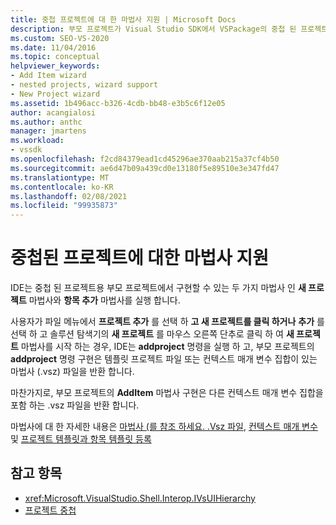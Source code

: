 ```yaml
---
title: 중첩 프로젝트에 대 한 마법사 지원 | Microsoft Docs
description: 부모 프로젝트가 Visual Studio SDK에서 VSPackage의 중첩 된 프로젝트에 대해 구현할 수 있는 두 가지 마법사에 대해 알아봅니다.
ms.custom: SEO-VS-2020
ms.date: 11/04/2016
ms.topic: conceptual
helpviewer_keywords:
- Add Item wizard
- nested projects, wizard support
- New Project wizard
ms.assetid: 1b496acc-b326-4cdb-bb48-e3b5c6f12e05
author: acangialosi
ms.author: anthc
manager: jmartens
ms.workload:
- vssdk
ms.openlocfilehash: f2cd84379ead1cd45296ae370aab215a37cf4b50
ms.sourcegitcommit: ae6d47b09a439cd0e13180f5e89510e3e347fd47
ms.translationtype: MT
ms.contentlocale: ko-KR
ms.lasthandoff: 02/08/2021
ms.locfileid: "99935873"
---
```

# <a name="wizard-support-for-nested-projects"></a>중첩된 프로젝트에 대한 마법사 지원
IDE는 중첩 된 프로젝트용 부모 프로젝트에서 구현할 수 있는 두 가지 마법사 인 **새 프로젝트** 마법사와 **항목 추가** 마법사를 실행 합니다.

 사용자가 파일 메뉴에서 **프로젝트 추가** 를 선택 하 **고 새 프로젝트를 클릭 하거나** **추가** 를 선택 하 고 솔루션 탐색기의 **새 프로젝트** 를 마우스 오른쪽 단추로 클릭 하 여 **새 프로젝트** 마법사를 시작 하는 경우, IDE는 **addproject** 명령을 실행 하 고, 부모 프로젝트의 **addproject** 명령 구현은 템플릿 프로젝트 파일 또는 컨텍스트 매개 변수 집합이 있는 마법사 (.vsz) 파일을 반환 합니다.

 마찬가지로, 부모 프로젝트의 **AddItem** 마법사 구현은 다른 컨텍스트 매개 변수 집합을 포함 하는 .vsz 파일을 반환 합니다.

 마법사에 대 한 자세한 내용은 [마법사 (를 참조 하세요. .Vsz 파일](../../extensibility/internals/wizard-dot-vsz-file.md), [컨텍스트 매개 변수](../../extensibility/internals/context-parameters.md) 및 [프로젝트 템플릿과 항목 템플릿 등록](../../extensibility/internals/registering-project-and-item-templates.md)

## <a name="see-also"></a>참고 항목
- <xref:Microsoft.VisualStudio.Shell.Interop.IVsUIHierarchy>
- [프로젝트 중첩](../../extensibility/internals/nesting-projects.md)
